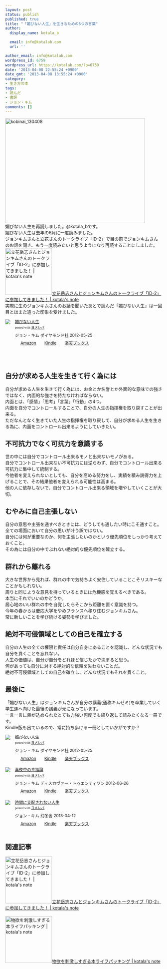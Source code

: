 ```yaml
---
layout: post
status: publish
published: true
title: "「媚びない人生」を生きるための5つの言葉"
author:
  display_name: kotala_b

  email: info@kotalab.com
  url: ''

author_email: info@kotalab.com
wordpress_id: 6759
wordpress_url: https://kotalab.com/?p=6759
date: '2013-04-08 22:55:24 +0900'
date_gmt: '2013-04-08 13:55:24 +0900'
category:
- 生き方の本
tags:
- 読んだ
- 書評
- ジョン・キム
comments: []
---
```

<p><img src="https://kotalab.com/wp-content/uploads/kobinai_130408-448x336.jpg" alt="kobinai_130408" width="448" height="336" class="alignnone size-large wp-image-6760" /><br />
媚びない人生を再読しました。@kotala_bです。<br />
媚びない人生は去年の6月に一度読みました。<br />
ジョンキムさんと立花さんのトークライブ「ID-2」で目の前でジョンキムさんのお話を聞き、もう一度読みたいと思うようになり再読することにしました。<br />
<a href="https://kotalab.com/talklive-id-2" target="_blank"><img  class="alignleft" src="https://kotalab.com/wp-content/uploads/id2_130228_03-448x336.jpg" alt="立花岳志さんとジョンキムさんのトークライブ「ID-2」に参加してきました！ | kotala's note" width="150" /></a><a href="https://kotalab.com/talklive-id-2" target="_blank">立花岳志さんとジョンキムさんのトークライブ「ID-2」に参加してきました！ | kotala's note</a><br style="clear:both;" />実際に生のジョンキムさんのお話を聞いたあとで読んだ「媚びない人生」は一回目とはまた違った印象を受けました。</p>
<div class="booklink-box" style="text-align:left;padding-bottom:20px;font-size:small;/zoom: 1;overflow: hidden;">
<div class="booklink-image" style="float:left;margin:0 15px 10px 0;"><a href="http://www.amazon.co.jp/exec/obidos/asin/4478017697/same-22/" name="booklink" rel="nofollow" target="_blank"><img src="http://ecx.images-amazon.com/images/I/31MJqxfaoIL._SL160_.jpg" style="border: none;" /></a></div>
<div class="booklink-info" style="line-height:120%;/zoom: 1;overflow: hidden;">
<div class="booklink-name" style="margin-bottom:10px;line-height:120%"><a href="http://www.amazon.co.jp/exec/obidos/asin/4478017697/same-22/" rel="nofollow" name="booklink" target="_blank">媚びない人生</a>
<div class="booklink-powered-date" style="font-size:8pt;margin-top:5px;font-family:verdana;line-height:120%">posted with <a href="http://yomereba.com" target="_blank">ヨメレバ</a></div>
</div>
<div class="booklink-detail" style="margin-bottom:5px;">ジョン・キム ダイヤモンド社 2012-05-25    </div>
<div class="booklink-link2" style="margin-top:10px;">
<div class="shoplinkamazon" style="display:inline;margin-right:5px;background: url('http://img.yomereba.com/tam_y.gif') 0 0 no-repeat;padding: 2px 0 2px 18px;white-space: nowrap;"><a href="http://www.amazon.co.jp/exec/obidos/asin/4478017697/same-22/" rel="nofollow" target="_blank" title="アマゾン" >Amazon</a></div>
<div class="shoplinkkindle" style="display:inline;margin-right:5px;background: url('http://img.yomereba.com/tam_y.gif') 0 0 no-repeat;padding: 2px 0 2px 18px;white-space: nowrap;"><a href="http://www.amazon.co.jp/exec/obidos/ASIN/B00BXZN256/same-22/" rel="nofollow" target="_blank" >Kindle</a></div>
<div class="shoplinkrakuten" style="display:inline;margin-right:5px;background: url('http://img.yomereba.com/tam_y.gif') 0 -50px no-repeat;padding: 2px 0 2px 18px;white-space: nowrap;"><a href="http://hb.afl.rakuten.co.jp/hgc/0fac4537.dbf8529f.0fac4538.a4466d9e/?pc=http%3A%2F%2Fbooks.rakuten.co.jp%2Frb%2F11662683%2F%3Fscid%3Daf_ich_link_urltxt%26m%3Dhttp%3A%2F%2Fm.rakuten.co.jp%2Fev%2Fbook%2F" rel="nofollow" target="_blank" title="楽天ブックス" >楽天ブックス</a></div>
</div>
</div>
<div class="booklink-footer" style="clear: left"></div>
</div>
<p><!--more--><br />
<!--more--></p>
<h2>自分が求める人生を生きて行く為には</h2>
<p>自分が求める人生を生きて行く為には、お金とか名誉とか外面的な意味での強さではなく、内面的な強さを持たなければならない。<br />
内面とは、「感情」「思考」「言葉」「行動」の4つ。<br />
内面を自分でコントロールすることで、自分の人生の指揮権を取り戻すことが出来る。<br />
ただなんとなく生きていた人生の指揮権を取り戻して、自分が求める人生を生きる為に、内面をコントロール出来るようにしていきたい。</p>
<h2>不可抗力でなく可抗力を意識する</h2>
<p>世の中には自分でコントロール出来るモノと出来ないモノがある。<br />
自分でコントロール出来ない不可抗力には逆らわず、自分でコントロール出来る可抗力に集中して統制する。<br />
今他者を変えられないとしても、自分を高める努力をし、実績を積み説得力を上げることで、その結果他者を変えられる可能性は高まる。<br />
他の人に依存しないで、自分でコントロール出来る領域を増やしていくことが大切。</p>
<h2>むやみに自己主張しない</h2>
<p>自分の意思や主張を通すべきときには、どうしても通したい時にこそ通すこと。<br />
全ての場面において自分の思いが叶う訳ではない。<br />
自分には何が重要なのか、何を主張したいのかという優先順位をしっかり考えておくこと。<br />
その為には自分の中でぶれない絶対的な優先順位を確立する。</p>
<h2>群れから離れる</h2>
<p>大きな世界から見れば、群れの中で気持ちよく安住していることこそリスキーなことかもしれない。<br />
周りと同じような意見を持っているときには危機感を覚えるべきである。<br />
本当にそれでいいのかどうか。<br />
居心地のいい群れの中を自覚したらそこから距離を置く意識を持つ。<br />
今年の春からは慶応大学をやめフランスへ移り住むジョンキムさん。<br />
常に新しいことを学び続ける姿勢を学びました。</p>
<h2>絶対不可侵領域としての自己を確立する</h2>
<p>自分の人生の全ての権限と責任は自分自身にあることを認識し、どんな状況でも自分を貫くことを忘れない。<br />
人生の価値は、自分が自分をどれほど信じたかで決まると思う。<br />
何があっても自分に対する絶対的な信頼を失わないことだ。<br />
絶対不可侵領域としての自己を確立し、どんな状況でもそれを貫くこと。</p>
<h2>最後に</h2>
<p>「媚びない人生」はジョンキムさんが自分の講義(通称キムゼミ)を卒業していく学生達へ向けた最後の講義が元になっています。<br />
一言一言に熱が込められたとても力強い何度でも繰り返して読みたくなる一冊です。<br />
Kindle版も出ているので、常に持ち歩ける一冊としていかがですか？</p>
<div class="booklink-box" style="text-align:left;padding-bottom:20px;font-size:small;/zoom: 1;overflow: hidden;">
<div class="booklink-image" style="float:left;margin:0 15px 10px 0;"><a href="http://www.amazon.co.jp/exec/obidos/asin/4478017697/same-22/" name="booklink" rel="nofollow" target="_blank"><img src="http://ecx.images-amazon.com/images/I/31MJqxfaoIL._SL160_.jpg" style="border: none;" /></a></div>
<div class="booklink-info" style="line-height:120%;/zoom: 1;overflow: hidden;">
<div class="booklink-name" style="margin-bottom:10px;line-height:120%"><a href="http://www.amazon.co.jp/exec/obidos/asin/4478017697/same-22/" rel="nofollow" name="booklink" target="_blank">媚びない人生</a>
<div class="booklink-powered-date" style="font-size:8pt;margin-top:5px;font-family:verdana;line-height:120%">posted with <a href="http://yomereba.com" target="_blank">ヨメレバ</a></div>
</div>
<div class="booklink-detail" style="margin-bottom:5px;">ジョン・キム ダイヤモンド社 2012-05-25    </div>
<div class="booklink-link2" style="margin-top:10px;">
<div class="shoplinkamazon" style="display:inline;margin-right:5px;background: url('http://img.yomereba.com/tam_y.gif') 0 0 no-repeat;padding: 2px 0 2px 18px;white-space: nowrap;"><a href="http://www.amazon.co.jp/exec/obidos/asin/4478017697/same-22/" rel="nofollow" target="_blank" title="アマゾン" >Amazon</a></div>
<div class="shoplinkkindle" style="display:inline;margin-right:5px;background: url('http://img.yomereba.com/tam_y.gif') 0 0 no-repeat;padding: 2px 0 2px 18px;white-space: nowrap;"><a href="http://www.amazon.co.jp/exec/obidos/ASIN/B00BXZN256/same-22/" rel="nofollow" target="_blank" >Kindle</a></div>
<div class="shoplinkrakuten" style="display:inline;margin-right:5px;background: url('http://img.yomereba.com/tam_y.gif') 0 -50px no-repeat;padding: 2px 0 2px 18px;white-space: nowrap;"><a href="http://hb.afl.rakuten.co.jp/hgc/0fac4537.dbf8529f.0fac4538.a4466d9e/?pc=http%3A%2F%2Fbooks.rakuten.co.jp%2Frb%2F11662683%2F%3Fscid%3Daf_ich_link_urltxt%26m%3Dhttp%3A%2F%2Fm.rakuten.co.jp%2Fev%2Fbook%2F" rel="nofollow" target="_blank" title="楽天ブックス" >楽天ブックス</a></div>
</div>
</div>
<div class="booklink-footer" style="clear: left"></div>
</div>
<div class="booklink-box" style="text-align:left;padding-bottom:20px;font-size:small;/zoom: 1;overflow: hidden;">
<div class="booklink-image" style="float:left;margin:0 15px 10px 0;"><a href="http://www.amazon.co.jp/exec/obidos/asin/4799311654/same-22/" name="booklink" rel="nofollow" target="_blank"><img src="http://ecx.images-amazon.com/images/I/41fb6WYxxeL._SL160_.jpg" style="border: none;" /></a></div>
<div class="booklink-info" style="line-height:120%;/zoom: 1;overflow: hidden;">
<div class="booklink-name" style="margin-bottom:10px;line-height:120%"><a href="http://www.amazon.co.jp/exec/obidos/asin/4799311654/same-22/" rel="nofollow" name="booklink" target="_blank">真夜中の幸福論</a>
<div class="booklink-powered-date" style="font-size:8pt;margin-top:5px;font-family:verdana;line-height:120%">posted with <a href="http://yomereba.com" target="_blank">ヨメレバ</a></div>
</div>
<div class="booklink-detail" style="margin-bottom:5px;">ジョン・キム ディスカヴァー・トゥエンティワン 2012-06-26    </div>
<div class="booklink-link2" style="margin-top:10px;">
<div class="shoplinkamazon" style="display:inline;margin-right:5px;background: url('http://img.yomereba.com/tam_y.gif') 0 0 no-repeat;padding: 2px 0 2px 18px;white-space: nowrap;"><a href="http://www.amazon.co.jp/exec/obidos/asin/4799311654/same-22/" rel="nofollow" target="_blank" title="アマゾン" >Amazon</a></div>
<div class="shoplinkkindle" style="display:inline;margin-right:5px;background: url('http://img.yomereba.com/tam_y.gif') 0 0 no-repeat;padding: 2px 0 2px 18px;white-space: nowrap;"><a href="http://www.amazon.co.jp/exec/obidos/ASIN/B00BFNJLVU/same-22/" rel="nofollow" target="_blank" >Kindle</a></div>
<div class="shoplinkrakuten" style="display:inline;margin-right:5px;background: url('http://img.yomereba.com/tam_y.gif') 0 -50px no-repeat;padding: 2px 0 2px 18px;white-space: nowrap;"><a href="http://hb.afl.rakuten.co.jp/hgc/0fac4537.dbf8529f.0fac4538.a4466d9e/?pc=http%3A%2F%2Fbooks.rakuten.co.jp%2Frb%2F11744699%2F%3Fscid%3Daf_ich_link_urltxt%26m%3Dhttp%3A%2F%2Fm.rakuten.co.jp%2Fev%2Fbook%2F" rel="nofollow" target="_blank" title="楽天ブックス" >楽天ブックス</a></div>
</div>
</div>
<div class="booklink-footer" style="clear: left"></div>
</div>
<div class="booklink-box" style="text-align:left;padding-bottom:20px;font-size:small;/zoom: 1;overflow: hidden;">
<div class="booklink-image" style="float:left;margin:0 15px 10px 0;"><a href="http://www.amazon.co.jp/exec/obidos/asin/4344023625/same-22/" name="booklink" rel="nofollow" target="_blank"><img src="http://ecx.images-amazon.com/images/I/51xa1qFne%2BL._SL160_.jpg" style="border: none;" /></a></div>
<div class="booklink-info" style="line-height:120%;/zoom: 1;overflow: hidden;">
<div class="booklink-name" style="margin-bottom:10px;line-height:120%"><a href="http://www.amazon.co.jp/exec/obidos/asin/4344023625/same-22/" rel="nofollow" name="booklink" target="_blank">時間に支配されない人生</a>
<div class="booklink-powered-date" style="font-size:8pt;margin-top:5px;font-family:verdana;line-height:120%">posted with <a href="http://yomereba.com" target="_blank">ヨメレバ</a></div>
</div>
<div class="booklink-detail" style="margin-bottom:5px;">ジョン・キム 幻冬舎 2013-04-12    </div>
<div class="booklink-link2" style="margin-top:10px;">
<div class="shoplinkamazon" style="display:inline;margin-right:5px;background: url('http://img.yomereba.com/tam_y.gif') 0 0 no-repeat;padding: 2px 0 2px 18px;white-space: nowrap;"><a href="http://www.amazon.co.jp/exec/obidos/asin/4344023625/same-22/" rel="nofollow" target="_blank" title="アマゾン" >Amazon</a></div>
<div class="shoplinkkindle" style="display:inline;margin-right:5px;background: url('http://img.yomereba.com/tam_y.gif') 0 0 no-repeat;padding: 2px 0 2px 18px;white-space: nowrap;"><a href="http://www.amazon.co.jp/gp/search?keywords=%8E%9E%8A%D4%82%C9%8Ex%94z%82%B3%82%EA%82%C8%82%A2%90l%90%B6&__mk_ja_JP=%83J%83%5E%83J%83i&url=node%3D2275256051&tag=same-22" rel="nofollow" target="_blank" >Kindle</a></div>
<div class="shoplinkrakuten" style="display:inline;margin-right:5px;background: url('http://img.yomereba.com/tam_y.gif') 0 -50px no-repeat;padding: 2px 0 2px 18px;white-space: nowrap;"><a href="http://hb.afl.rakuten.co.jp/hgc/0fac4537.dbf8529f.0fac4538.a4466d9e/?pc=http%3A%2F%2Fbooks.rakuten.co.jp%2Frb%2F12270606%2F%3Fscid%3Daf_ich_link_urltxt%26m%3Dhttp%3A%2F%2Fm.rakuten.co.jp%2Fev%2Fbook%2F" rel="nofollow" target="_blank" title="楽天ブックス" >楽天ブックス</a></div>
</div>
</div>
<div class="booklink-footer" style="clear: left"></div>
</div>
<h2 class="rele">関連記事</h2>
<p><a href="https://kotalab.com/talklive-id-2" target="_blank"><img  class="alignleft" src="https://kotalab.com/wp-content/uploads/id2_130228_03-448x336.jpg" alt="立花岳志さんとジョンキムさんのトークライブ「ID-2」に参加してきました！ | kotala's note" width="150" /></a><a href="https://kotalab.com/talklive-id-2" target="_blank">立花岳志さんとジョンキムさんのトークライブ「ID-2」に参加してきました！ | kotala's note</a><br style="clear:both;" /><br />
<a href="https://kotalab.com/books-lifepacking" target="_blank"><img  class="alignleft" src="https://kotalab.com/wp-content/uploads/slooProImg_20130217061655.jpg" alt="物欲を刺激しすぎる本ライフパッキング | kotala's note" width="150" /></a><a href="https://kotalab.com/books-lifepacking" target="_blank">物欲を刺激しすぎる本ライフパッキング | kotala's note</a><br style="clear:both;" /></p>
